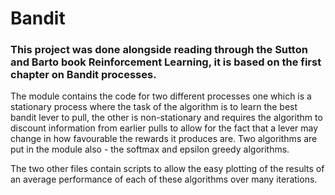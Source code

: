 # Bandit
### This project was done alongside reading through the Sutton and Barto book Reinforcement Learning, it is based on the first chapter on Bandit processes.

The module contains the code for two different processes one which is a stationary process where the task of the algorithm is to learn the best bandit lever to pull, the other is non-stationary and requires the algorithm to discount information from earlier pulls to allow for the fact that a lever may change in how favourable the rewards it produces are. Two algorithms are put in the module also - the softmax and epsilon greedy algorithms.

The two other files contain scripts to allow the easy plotting of the results of an average performance of each of these algorithms over many iterations.
